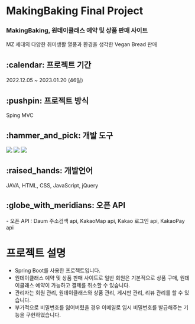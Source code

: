 # MakingBaking Final Project

<h3>MakingBaking, 원데이클래스 예약 및 상품 판매 사이트</h3>
<p>MZ 세대의 다양한 취미생활 열풍과 환경을 생각한 Vegan Bread 판매</p>
<h2>:calendar: 프로젝트 기간</h2>
2022.12.05 ~ 2023.01.20 (46일)
<h2>:pushpin: 프로젝트 방식</h2>
Sping MVC
<h2>:hammer_and_pick: 개발 도구</h2>
<img src="https://img.shields.io/badge/STS4-6DB33F?style=flat&logo=STS4&logoColor=white"/>
<img src="https://img.shields.io/badge/MySQL-4479A1?style=flat&logo=MySQL&logoColor=white"/>
<img src="https://img.shields.io/badge/Visual Studio Code-007ACC?style=flat&logo=Visual Studio Code&logoColor=white"/>

<h2>:raised_hands: 개발언어</h2>
JAVA, HTML, CSS, JavaScript, jQuery
<h2>:globe_with_meridians: 오픈 API</h2>
- 오픈 API : Daum 주소검색 api, KakaoMap api, Kakao 로그인 api, KakaoPay api

# 프로젝트 설명
- Spring Boot를 사용한 프로젝트입니다.
- 원데이클래스 예약 및 상품 판매 사이트로 일반 회원은 기본적으로 상품 구매, 원데이클래스 예약이 가능하고 결제를 취소할 수 있습니다.
- 관리자는 회원 관리, 원데이클래스와 상품 관리, 게시판 관리, 리뷰 관리를 할 수 있습니다.
- 부가적으로 비밀번호를 잃어버렸을 경우 이메일로 임시 비밀번호를 발급해주는 기능을 구현하였습니다.
